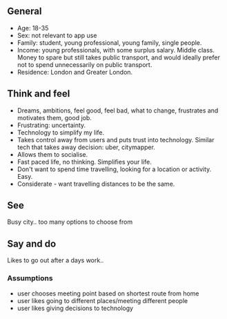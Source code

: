 ## General
- Age: 18-35
- Sex: not relevant to app use
- Family: student, young professional, young family, single people. 
- Income: young professionals, with some surplus salary. Middle class. Money to spare but still takes public transport, and would ideally prefer not to spend unnecessarily on public transport. 
- Residence: London and Greater London. 

## Think and feel
- Dreams, ambitions, feel good, feel bad, what to change, frustrates and motivates them, good job. 
- Frustrating: uncertainty. 
- Technology to simplify my life. 
- Takes control away from users and puts trust into technology. Similar tech that takes away decision: uber, citymapper.
- Allows them to socialise. 
- Fast paced life, no thinking. Simplifies your life. 
- Don't want to spend time travelling, looking for a location or activity. Easy. 
- Considerate - want travelling distances to be the same. 

## See
Busy city.. too many options to choose from

## Say and do
Likes to go out after a days work..

### Assumptions
- user chooses meeting point based on shortest route from home
- user likes going to different places/meeting different people
- user likes giving decisions to technology 

